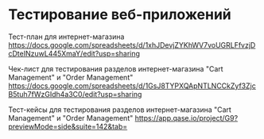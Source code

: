 # Тестирование веб-приложений
Тест-план для интернет-магазина https://docs.google.com/spreadsheets/d/1xhJDevjZYKhWV7voUGRLFfvzjDcDteINzuwL445XmaY/edit?usp=sharing

Чек-лист для тестирования разделов интернет-магазина "Cart Management" и "Order Management"
 https://docs.google.com/spreadsheets/d/1GsJ8TYPXQApNTLNCCkZyf3ZjcB5tuh7fWzGIdh4a3C0/edit?usp=sharing

Тест-кейсы для тестирования разделов интернет-магазина "Cart Management" и "Order Management"
https://app.qase.io/project/G9?previewMode=side&suite=142&tab=

